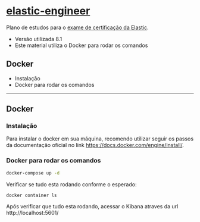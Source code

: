 # [elastic-engineer](/kibana/elastic-engineer/README.md)

Plano de estudos para o [exame de certificação da Elastic](https://www.elastic.co/training/elastic-certified-engineer-exam).
- Versão utilizada 8.1
- Este material utiliza o Docker para rodar os comandos

## Docker
- Instalação
- Docker para rodar os comandos

---

## Docker

### Instalação

Para instalar o docker em sua máquina, recomendo utilizar seguir os passos da documentação oficial no link https://docs.docker.com/engine/install/.

### Docker para rodar os comandos

```bash
docker-compose up -d
```

Verificar se tudo esta rodando conforme o esperado:
```bash
docker container ls
```

Após verificar que tudo esta rodando, acessar o Kibana atraves da url http://localhost:5601/